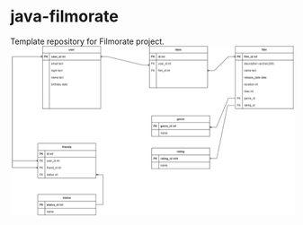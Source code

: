 # java-filmorate
Template repository for Filmorate project.
![filmorate Database Scheme](/src/main/resources/java-filmorate_DB.png)

